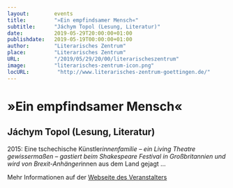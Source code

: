 ```yaml
---
layout:        events
title:         "»Ein empfindsamer Mensch«"
subtitle:      "Jáchym Topol (Lesung, Literatur)"
date:          2019-05-29T20:00:00+01:00
publishdate:   2019-05-19T00:00:00+01:00
author:        "Literarisches Zentrum"
place:         "Literarisches Zentrum"
URL:           "/2019/05/29/20/00/literarischeszentrum"
image:         "literarisches-zentrum-icon.png"
locURL:         "http://www.literarisches-zentrum-goettingen.de/"
---
```


»Ein empfindsamer Mensch«
===========

Jáchym Topol (Lesung, Literatur)
-----------


2015: Eine tschechische Künstler*innenfamilie – ein Living Theatre gewissermaßen – gastiert beim Shakes­peare Festival in Großbritannien und wird von Brexit­-Anhänger*innen aus dem Land gejagt ...


Mehr Informationen auf der [Webseite des Veranstalters](http://www.literarisches-zentrum-goettingen.de//programm/2019-1/hauptprogramm/jachym-topol/)
